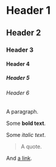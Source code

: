 # Header 1

## Header 2

### Header 3

#### Header 4

##### Header 5

###### Header 6

A paragraph.

Some **bold text**.

Some _italic text_.

> A quote.

And [a link](https://www.example.com).

